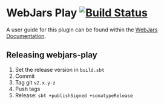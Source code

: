 WebJars Play
[![Build Status](https://travis-ci.org/webjars/webjars-play.svg?branch=master)](https://travis-ci.org/webjars/webjars-play)
============

A user guide for this plugin can be found within the [WebJars Documentation](http://www.webjars.org/documentation).


Releasing webjars-play
----------------------

1. Set the release version in `build.sbt`
2. Commit
3. Tag git `v2.x.y-z`
4. Push tags
5. Release: `sbt +publishSigned +sonatypeRelease`
